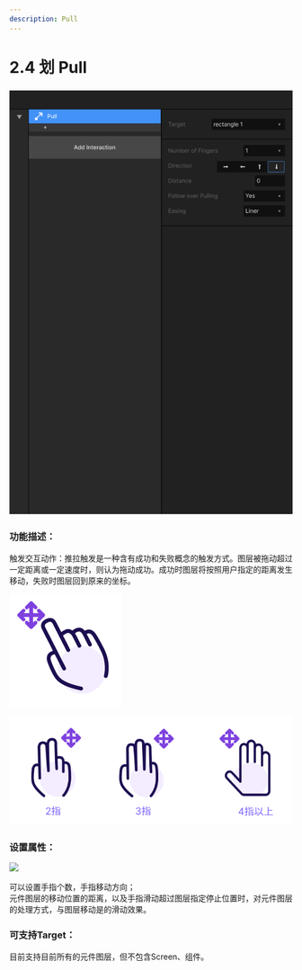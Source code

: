 ```yaml
---
description: Pull
---
```


# 2.4 划 Pull

### ![](../../.gitbook/assets/Pull.png)

### 功能描述：

触发交互动作：推拉触发是一种含有成功和失败概念的触发方式。图层被拖动超过一定距离或一定速度时，则认为拖动成功。成功时图层将按照用户指定的距离发生移动，失败时图层回到原来的坐标。

![ 推拉（滑）](../../.gitbook/assets/pull.png)

![多指手势](../../.gitbook/assets/多指.png)

### 设置属性：

![](../../.gitbook/assets/企业微信截图\_e15a0496-fe51-4fed-9cbe-35bbc2ea23fa.png)

可以设置手指个数，手指移动方向；\
元件图层的移动位置的距离，以及手指滑动超过图层指定停止位置时，对元件图层的处理方式，与图层移动是的滑动效果。



### 可支持Target：

目前支持目前所有的元件图层，但不包含Screen、组件。

